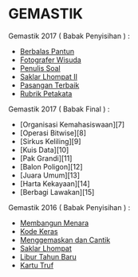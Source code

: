 # GEMASTIK

Gemastik 2017 ( Babak Penyisihan ) :
- [Berbalas Pantun][1]
- [Fotografer Wisuda][2]
- [Penulis Soal][3]
- [Saklar Lhompat II][4]
- [Pasangan Terbaik][5]
- [Rubrik Petakata][6]

Gemastik 2017 ( Babak Final ) :
- [Organisasi Kemahasiswaan][7]
- [Operasi Bitwise][8]
- [Sirkus Keliling][9]
- [Kuis Data][10]
- [Pak Grandi][11]
- [Balon Poligon][12]
- [Juara Umum][13]
- [Harta Kekayaan][14]
- [Berbagi Lawakan][15]

Gemastik 2016 ( Babak Penyisihan ) :
- [Membangun Menara](https://github.com/ajisubarkah/programming-event/tree/master/Gemastik/MembangunMenara)
- [Kode Keras]()
- [Menggemaskan dan Cantik]()
- [Saklar Lhompat]()
- [Libur Tahun Baru]()
- [Kartu Truf]()

[1]: https://github.com/ajisubarkah/programming-event/tree/master/Gemastik/BerbalasPantun
[2]: https://github.com/ajisubarkah/programming-event/tree/master/Gemastik/FotograferWisuda
[3]: https://github.com/ajisubarkah/programming-event/tree/master/Gemastik/PenulisSoal
[4]: https://github.com/ajisubarkah/programming-event/tree/master/Gemastik/SaklarLhompatII
[5]: https://github.com/ajisubarkah/programming-event/tree/master/Gemastik/PasanganTerbaik
[6]: https://github.com/ajisubarkah/programming-event/tree/master/Gemastik/RubrikPetakata